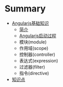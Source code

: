 # Summary

* [Angularjs基础知识](angularjs_part1.md)
   * [简介](angularjs_part1_intro.md)
   * [Angularjs启动过程](angularjs_part1_start.md)
   * 模块(module)
   * 作用域(scope)
   * 控制器(controller)
   * 表达式(expression)
   * 过滤器(filter)
   * 指令(directive)
* [知识点](README.md)

